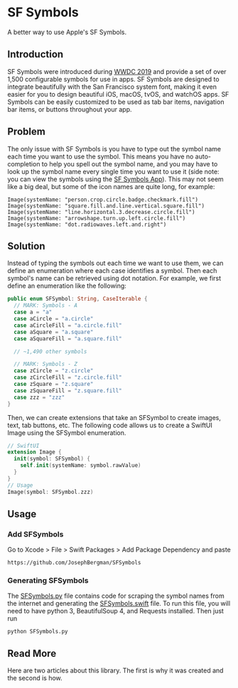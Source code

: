 # SF Symbols
A better way to use Apple's SF Symbols.


## Introduction 
SF Symbols were introduced during [WWDC 2019](https://medium.com/r/?url=https%3A%2F%2Fdeveloper.apple.com%2Fvideos%2Fplay%2Fwwdc2019%2F206%2F) and provide a set of over 1,500 configurable symbols for use in apps. SF Symbols are designed to integrate beautifully with the San Francisco system font, making it even easier for you to design beautiful iOS, macOS, tvOS, and watchOS apps. SF Symbols can be easily customized to be used as tab bar items, navigation bar items, or buttons throughout your app.


## Problem 
The only issue with SF Symbols is you have to type out the symbol name each time you want to use the symbol. This means you have no auto-completion to help you spell out the symbol name, and you may have to look up the symbol name every single time you want to use it (side note: you can view the symbols using the [SF Symbols App](https://medium.com/r/?url=https%3A%2F%2Fdeveloper.apple.com%2Fdesign%2Fdownloads%2FSF-Symbols.dmg)). This may not seem like a big deal, but some of the icon names are quite long, for example:
```
Image(systemName: "person.crop.circle.badge.checkmark.fill")
Image(systemName: "square.fill.and.line.vertical.square.fill")
Image(systemName: "line.horizontal.3.decrease.circle.fill")
Image(systemName: "arrowshape.turn.up.left.circle.fill")
Image(systemName: "dot.radiowaves.left.and.right")
```


## Solution 
Instead of typing the symbols out each time we want to use them, we can define an enumeration where each case identifies a symbol. Then each symbol's name can be retrieved using dot notation. For example, we first define an enumeration like the following:
```swift 
public enum SFSymbol: String, CaseIterable {
  // MARK: Symbols - A
  case a = "a"
  case aCircle = "a.circle"
  case aCircleFill = "a.circle.fill"
  case aSquare = "a.square"
  case aSquareFill = "a.square.fill"

  // ~1,490 other symbols

  // MARK: Symbols - Z
  case zCircle = "z.circle"
  case zCircleFill = "z.circle.fill"
  case zSquare = "z.square"
  case zSquareFill = "z.square.fill"
  case zzz = "zzz"
}
```

Then, we can create extensions that take an SFSymbol to create images, text, tab buttons, etc. The following code allows us to create a SwiftUI Image using the SFSymbol enumeration.
```swift 
// SwiftUI
extension Image {
  init(symbol: SFSymbol) {
    self.init(systemName: symbol.rawValue)
  }
}
// Usage 
Image(symbol: SFSymbol.zzz)
```


## Usage

### Add SFSymbols 
Go to Xcode > File > Swift Packages > Add Package Dependency and paste 
```
https://github.com/JosephBergman/SFSymbols
```

### Generating SFSymbols 
The [SFSymbols.py](https://github.com/JosephBergman/SFSymbols/blob/master/Symbols/SFSymbols.py) file contains code for scraping the symbol names from the internet and generating the [SFSymbols.swift](https://github.com/JosephBergman/SFSymbols/blob/master/Sources/SFSymbols/SFSymbols.swift) file. To run this file, you will need to have python 3, BeautifulSoup 4, and Requests installed. Then just run 
```
python SFSymbols.py
```


## Read More 
Here are two articles about this library. The first is why it was created and the second is how. 

